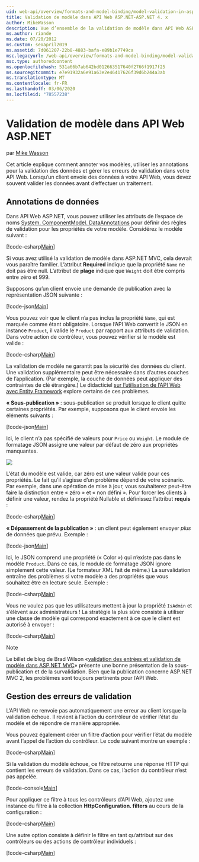 ```yaml
---
uid: web-api/overview/formats-and-model-binding/model-validation-in-aspnet-web-api
title: Validation de modèle dans API Web ASP.NET-ASP.NET 4. x
author: MikeWasson
description: Vue d’ensemble de la validation de modèle dans API Web ASP.NET pour ASP.NET 4. x.
ms.author: riande
ms.date: 07/20/2012
ms.custom: seoapril2019
ms.assetid: 7d061207-22b8-4883-bafa-e89b1e7749ca
msc.legacyurl: /web-api/overview/formats-and-model-binding/model-validation-in-aspnet-web-api
msc.type: authoredcontent
ms.openlocfilehash: 531a66b7ab642bd012663517640f2766f1917f25
ms.sourcegitcommit: e7e91932a6e91a63e2e46417626f39d6b244a3ab
ms.translationtype: MT
ms.contentlocale: fr-FR
ms.lasthandoff: 03/06/2020
ms.locfileid: "78557238"
---
```

# <a name="model-validation-in-aspnet-web-api"></a>Validation de modèle dans API Web ASP.NET

par [Mike Wasson](https://github.com/MikeWasson)

Cet article explique comment annoter vos modèles, utiliser les annotations pour la validation des données et gérer les erreurs de validation dans votre API Web. Lorsqu’un client envoie des données à votre API Web, vous devez souvent valider les données avant d’effectuer un traitement. 

## <a name="data-annotations"></a>Annotations de données

Dans API Web ASP.NET, vous pouvez utiliser les attributs de l’espace de noms [System. ComponentModel. DataAnnotations](/dotnet/api/system.componentmodel.dataannotations) pour définir des règles de validation pour les propriétés de votre modèle. Considérez le modèle suivant :

[!code-csharp[Main](model-validation-in-aspnet-web-api/samples/sample1.cs)]

Si vous avez utilisé la validation de modèle dans ASP.NET MVC, cela devrait vous paraître familier. L’attribut **Required** indique que la propriété `Name` ne doit pas être null. L’attribut de **plage** indique que `Weight` doit être compris entre zéro et 999.

Supposons qu’un client envoie une demande de publication avec la représentation JSON suivante :

[!code-json[Main](model-validation-in-aspnet-web-api/samples/sample2.json)]

Vous pouvez voir que le client n’a pas inclus la propriété `Name`, qui est marquée comme étant obligatoire. Lorsque l’API Web convertit le JSON en instance `Product`, il valide le `Product` par rapport aux attributs de validation. Dans votre action de contrôleur, vous pouvez vérifier si le modèle est valide :

[!code-csharp[Main](model-validation-in-aspnet-web-api/samples/sample3.cs)]

La validation de modèle ne garantit pas la sécurité des données du client. Une validation supplémentaire peut être nécessaire dans d’autres couches de l’application. (Par exemple, la couche de données peut appliquer des contraintes de clé étrangère.) Le didacticiel [sur l’utilisation de l’API Web avec Entity Framework](../data/using-web-api-with-entity-framework/part-1.md) explore certains de ces problèmes.

**« Sous-publication »** : sous-publication se produit lorsque le client quitte certaines propriétés. Par exemple, supposons que le client envoie les éléments suivants :

[!code-json[Main](model-validation-in-aspnet-web-api/samples/sample4.json)]

Ici, le client n’a pas spécifié de valeurs pour `Price` ou `Weight`. Le module de formatage JSON assigne une valeur par défaut de zéro aux propriétés manquantes.

![](model-validation-in-aspnet-web-api/_static/image1.png)

L’état du modèle est valide, car zéro est une valeur valide pour ces propriétés. Le fait qu’il s’agisse d’un problème dépend de votre scénario. Par exemple, dans une opération de mise à jour, vous souhaiterez peut-être faire la distinction entre « zéro » et « non défini ». Pour forcer les clients à définir une valeur, rendez la propriété Nullable et définissez l’attribut **requis** :

[!code-csharp[Main](model-validation-in-aspnet-web-api/samples/sample5.cs?highlight=1-2)]

**« Dépassement de la publication »** : un client peut également envoyer *plus* de données que prévu. Exemple :

[!code-json[Main](model-validation-in-aspnet-web-api/samples/sample6.json)]

Ici, le JSON comprend une propriété (« Color ») qui n’existe pas dans le modèle `Product`. Dans ce cas, le module de formatage JSON ignore simplement cette valeur. (Le formateur XML fait de même.) La survalidation entraîne des problèmes si votre modèle a des propriétés que vous souhaitez être en lecture seule. Exemple :

[!code-csharp[Main](model-validation-in-aspnet-web-api/samples/sample7.cs)]

Vous ne voulez pas que les utilisateurs mettent à jour la propriété `IsAdmin` et s’élèvent aux administrateurs ! La stratégie la plus sûre consiste à utiliser une classe de modèle qui correspond exactement à ce que le client est autorisé à envoyer :

[!code-csharp[Main](model-validation-in-aspnet-web-api/samples/sample8.cs)]

> [!NOTE]
> Le billet de blog de Brad Wilson «[validation des entrées et validation de modèle dans ASP.NET MVC](http://bradwilson.typepad.com/blog/2010/01/input-validation-vs-model-validation-in-aspnet-mvc.html)» présente une bonne présentation de la sous-publication et de la survalidation. Bien que la publication concerne ASP.NET MVC 2, les problèmes sont toujours pertinents pour l’API Web.

## <a name="handling-validation-errors"></a>Gestion des erreurs de validation

L’API Web ne renvoie pas automatiquement une erreur au client lorsque la validation échoue. Il revient à l’action du contrôleur de vérifier l’état du modèle et de répondre de manière appropriée.

Vous pouvez également créer un filtre d’action pour vérifier l’état du modèle avant l’appel de l’action du contrôleur. Le code suivant montre un exemple :

[!code-csharp[Main](model-validation-in-aspnet-web-api/samples/sample9.cs)]

Si la validation du modèle échoue, ce filtre retourne une réponse HTTP qui contient les erreurs de validation. Dans ce cas, l’action du contrôleur n’est pas appelée.

[!code-console[Main](model-validation-in-aspnet-web-api/samples/sample10.cmd)]

Pour appliquer ce filtre à tous les contrôleurs d’API Web, ajoutez une instance du filtre à la collection **HttpConfiguration. filters** au cours de la configuration :

[!code-csharp[Main](model-validation-in-aspnet-web-api/samples/sample11.cs)]

Une autre option consiste à définir le filtre en tant qu’attribut sur des contrôleurs ou des actions de contrôleur individuels :

[!code-csharp[Main](model-validation-in-aspnet-web-api/samples/sample12.cs)]
